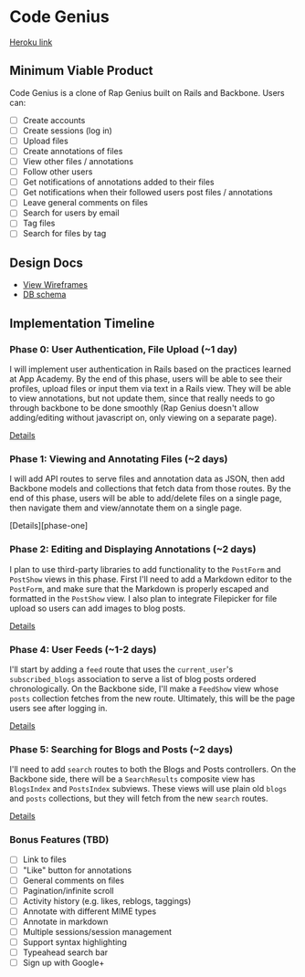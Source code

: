 # Code Genius

[Heroku link][heroku]

[heroku]: http://.herokuapp.com

## Minimum Viable Product
Code Genius is a clone of Rap Genius built on Rails and Backbone. Users can:

<!-- This is a Markdown checklist. Use it to keep track of your progress! -->

- [ ] Create accounts
- [ ] Create sessions (log in)
- [ ] Upload files
- [ ] Create annotations of files
- [ ] View other files / annotations
- [ ] Follow other users
- [ ] Get notifications of annotations added to their files
- [ ] Get notifications when their followed users post files / annotations
- [ ] Leave general comments on files
- [ ] Search for users by email
- [ ] Tag files
- [ ] Search for files by tag

## Design Docs
* [View Wireframes][views]
* [DB schema][schema]

[views]: ./docs/views.md
[schema]: ./docs/schema.md

## Implementation Timeline

### Phase 0: User Authentication, File Upload (~1 day)
I will implement user authentication in Rails based on the practices learned at
App Academy. By the end of this phase, users will be able to see their profiles, upload files or input them via text in a Rails view. They will be able to view annotations, but not update them, since that really needs to go through backbone to be done smoothly (Rap Genius doesn't allow adding/editing without javascript on, only viewing on a separate page).

[Details][phase-zero]

### Phase 1: Viewing and Annotating Files (~2 days)
I will add API routes to serve files and annotation data as JSON, then add Backbone models and collections that fetch data from those routes. By the end of this phase, users will be able to add/delete files on a single page, then navigate them and view/annotate them on a single page.

[Details][phase-one]

### Phase 2: Editing and Displaying Annotations (~2 days)
I plan to use third-party libraries to add functionality to the `PostForm` and
`PostShow` views in this phase. First I'll need to add a Markdown editor to the
`PostForm`, and make sure that the Markdown is properly escaped and formatted in
the `PostShow` view. I also plan to integrate Filepicker for file upload so
users can add images to blog posts.

[Details][phase-two]

### Phase 4: User Feeds (~1-2 days)
I'll start by adding a `feed` route that uses the `current_user`'s
`subscribed_blogs` association to serve a list of blog posts ordered
chronologically. On the Backbone side, I'll make a `FeedShow` view whose `posts`
collection fetches from the new route.  Ultimately, this will be the page users
see after logging in.

[Details][phase-three]

### Phase 5: Searching for Blogs and Posts (~2 days)
I'll need to add `search` routes to both the Blogs and Posts controllers. On the
Backbone side, there will be a `SearchResults` composite view has `BlogsIndex`
and `PostsIndex` subviews. These views will use plain old `blogs` and `posts`
collections, but they will fetch from the new `search` routes.

[Details][phase-four]

### Bonus Features (TBD)
- [ ] Link to files
- [ ] "Like" button for annotations
- [ ] General comments on files
- [ ] Pagination/infinite scroll
- [ ] Activity history (e.g. likes, reblogs, taggings)
- [ ] Annotate with different MIME types
- [ ] Annotate in markdown
- [ ] Multiple sessions/session management
- [ ] Support syntax highlighting
- [ ] Typeahead search bar
- [ ] Sign up with Google+

[phase-zero]: ./docs/phases/phase0.md
[phase-two]: ./docs/phases/phase2.md
[phase-three]: ./docs/phases/phase3.md
[phase-four]: ./docs/phases/phase4.md
[phase-five]: ./docs/phases/phase5.md
